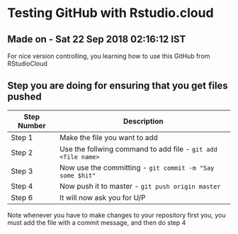 # Testing GitHub with Rstudio.cloud

## Made on  - Sat 22 Sep 2018 02:16:12 IST

For nice version controlling, you learning how to use this GitHub from RStudioCloud

## Step you are doing for ensuring that you get files pushed 

Step Number | Description 
--- | ---
Step 1 | Make the file you want to add 
Step 2 | Use the follwing command to add file - `git add  <file name>`
Step 3 | Now use the committing  - `git commit -m "Say some $hit"`
Step 4 | Now push it to master - `git push origin master` 
Step 6 | It will now ask you for U/P

Note whenever you have to make changes to your repository first you, you must add the file with a 
commit message, and then do step 4 


